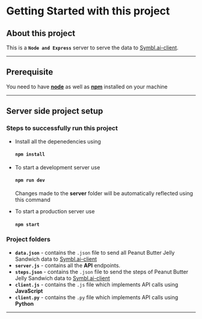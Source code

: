 # Getting Started with this project

## About this project

This is a **`Node and Express`** server to serve the data to [Symbl.ai-client](https://github.com/VVB2/symbl.ai-client).

---

## Prerequisite

You need to have [**node**](https://nodejs.org/en/) as well as [**npm**](https://nodejs.org/en/) installed on your machine

---

## Server side project setup

### Steps to successfully run this project

-   Install all the depenedencies using

    #### `npm install`

-   To start a development server use

    #### `npm run dev`

    Changes made to the **server** folder will be automatically reflected using this command

-   To start a production server use

    #### `npm start`

### Project folders

-   **`data.json`** - contains the `.json` file to send all Peanut Butter Jelly Sandwich data to [Symbl.ai-client](https://github.com/VVB2/symbl.ai-client)
-   **`server.js`** - contains all the **API** endpoints.
-   **`steps.json`** - contains the `.json` file to send the steps of Peanut Butter Jelly Sandwich data to [Symbl.ai-client](https://github.com/VVB2/symbl.ai-client)
-   **`client.js`** - contains the `.js` file which implements API calls using **JavaScript**
-   **`client.py`** - contains the `.py` file which implements API calls using **Python**
 
---
